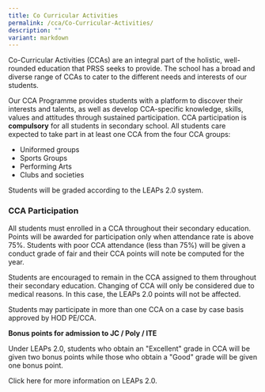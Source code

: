 ```yaml
---
title: Co Curricular Activities
permalink: /cca/Co-Curricular-Activities/
description: ""
variant: markdown
---
```

Co-Curricular Activities (CCAs) are an integral part of the holistic, well-rounded education that PRSS seeks to provide. The school has a broad and diverse range of CCAs to cater to the different needs and interests of our students. 

Our CCA Programme provides students with a platform to discover their interests and talents, as well as develop CCA-specific knowledge, skills, values and attitudes through sustained participation. CCA participation is **compulsory** for all students in secondary school. All students care expected to take part in at least one CCA from the four CCA groups:

* Uniformed groups
* Sports Groups
* Performing Arts
* Clubs and societies

Students will be graded according to the LEAPs 2.0 system.

### CCA Participation

All students must enrolled in a CCA throughout their secondary education.  Points will be awarded for participation only when attendance rate is above 75%. Students with poor CCA attendance (less than 75%) will be given a conduct grade of fair and their CCA points will note be computed for the year.

Students are encouraged to remain in the CCA assigned to them throughout their secondary education. Changing of CCA will only be considered due to medical reasons. In this case, the LEAPs 2.0 points will not be affected.

Students may participate in more than one CCA on a case by case basis approved by HOD PE/CCA.

**Bonus points for admission to JC / Poly / ITE**

Under LEAPs 2.0, students who obtain an "Excellent" grade in CCA will be given two bonus points while those who obtain a "Good" grade will be given one bonus point.

Click here for more information on LEAPs 2.0.